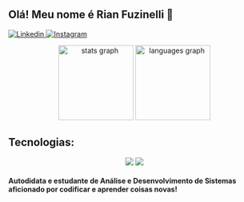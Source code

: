 ## Olá! Meu nome é Rian Fuzinelli 👋

[![Linkedin](https://img.shields.io/badge/LinkedIn-0077B5?style=for-the-badge&logo=linkedin&logoColor=white) ](https://www.linkedin.com/in/rian-fuzinelli-645323249)
[![Instagram](https://img.shields.io/badge/Instagram-E4405F?style=for-the-badge&logo=instagram&logoColor=white) ](https://www.instagram.com/riancaioo_/)


<div align="center">
  <img src="https://github-readme-stats.vercel.app/api?username=fuzinelli500280&hide_title=false&hide_rank=false&show_icons=true&include_all_commits=true&count_private=true&disable_animations=false&theme=highcontrast&locale=en&hide_border=false&order=1" height="150" alt="stats graph"  />
  <img src="https://github-readme-stats.vercel.app/api/top-langs?username=fuzinelli500280&locale=en&hide_title=false&layout=compact&card_width=320&langs_count=5&theme=highcontrast&hide_border=false&order=2" height="150" alt="languages graph"  />
</div>


## Tecnologias:

<div align="center">
    <img src="https://skillicons.dev/icons?i=react,bootstrap,html,css,vscode,github,figma,mysql" />
    <img src="https://skillicons.dev/icons?i=javascript,cs,dotnet" /><br>
</div>


<h4>Autodidata e estudante de Análise e Desenvolvimento de Sistemas aficionado por codificar e aprender coisas novas! </h4>
